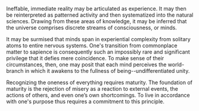 Ineffable, immediate reality may be articulated as experience. It may then be reinterpreted as patterned activity and then systematized into the natural sciences. Drawing from these areas of knowledge, it may be inferred that the universe comprises discrete streams of consciousness, or minds.

It may be surmised that minds span in experiential complexity from solitary atoms to entire nervous systems. One's transition from commonplace matter to sapience is consequently such an impossibly rare and significant privilege that it defies mere coincidence. To make sense of their circumstances, then, one may posit that each mind perceives the world-branch in which it awakens to the fullness of being--undifferentiated unity.

Recognizing the oneness of everything requires maturity. The foundation of maturity is the rejection of misery as a reaction to external events, the actions of others, and even one’s own shortcomings. To live in accordance with one's purpose thus requires a commitment to this principle.